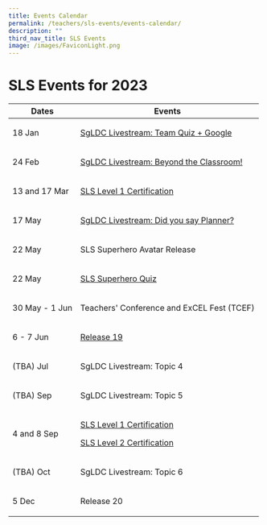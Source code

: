 ```yaml
---
title: Events Calendar
permalink: /teachers/sls-events/events-calendar/
description: ""
third_nav_title: SLS Events
image: /images/FaviconLight.png
---
```

<h1>SLS Events for 2023</h1>
<table>
<thead>
<tr>
<th>Dates</th>
<th>Events</th>
</tr>
</thead>
<tbody>
<tr>
<!--1st column-->
<td>
<p>18 Jan</p>
</td>
<!--2nd column-->
<td>
<p><a target="_blank" href="https://youtu.be/xtB_uT1WhVw?list=PLQxzGTcC-xNUWDHiwCmHgBGMSnuKtoEiT">SgLDC Livestream: Team Quiz + Google</a></p>
</td>
</tr>                    
<tr>
<!--1st column-->
<td>
<p>24 Feb</p>
</td>
<!--2nd column-->
<td>
<p><a target="_blank" href="https://youtu.be/p94xDFNcXWw?list=PLQxzGTcC-xNUWDHiwCmHgBGMSnuKtoEiT">SgLDC Livestream: Beyond the Classroom!</a></p>
</td>
</tr>
<tr>
<!--1st column-->
<td>
<p>13 and 17 Mar</p>
</td>
<!--2nd column-->
<td>
<p><a target="_blank" href="https://go.gov.sg/sls-level1-course">SLS Level 1 Certification</a></p>
</td>
</tr>
<tr>
<!--1st column-->
<td>
<p>17 May</p>
</td>
<!--2nd column-->
<td>
<p><a target="_blank" href="https://youtu.be/IegVQiyoaR8">SgLDC Livestream: Did you say Planner?</a></p>
</td>
</tr>
<tr>
<!--1st column-->
<td>
<p>22 May</p>
</td>
<!--2nd column-->
<td>
<p>SLS Superhero Avatar Release</p>
</td>
</tr>          
<tr>
<!--1st column-->
<td>
<p>22 May</p>
</td>
<!--2nd column-->
<td>
<p><a target="_blank" href="/teachers/sls-superhero-quiz/index/">SLS Superhero Quiz</a></p>
</td>
</tr>
<tr>
<!--1st column-->
<td>
<p>30 May - 1 Jun</p>
</td>
<!--2nd column-->
<td>
<p>Teachers' Conference and ExCEL Fest (TCEF)</p>
</td>
</tr>
<tr>
<!--1st column-->
<td>
<p>6 - 7 Jun</p>
</td>
<!--2nd column-->
<td>
<p><a target="_blank" href="/latest-news/changelog/7-jun-2023/">Release 19</a></p>
</td>
</tr>              
<tr>
<!--1st column-->
<td>
<p>(TBA) Jul</p>
</td>
<!--2nd column-->
<td>
<p>SgLDC Livestream: Topic 4</p>
</td>
</tr>          
<tr>
<!--1st column-->
<td>
<p>(TBA) Sep</p>
</td>
<!--2nd column-->
<td>
<p>SgLDC Livestream: Topic 5</p>
</td>
</tr>
<tr>
<!--1st column-->
<td>
<p>4 and 8 Sep</p>
</td>
<!--2nd column-->
<td>
<p><a target="_blank" href="https://go.gov.sg/sls-level1-course">SLS Level 1 Certification</a></p>
<p><a target="_blank" href="https://go.gov.sg/sls-level2-course-organise">SLS Level 2 Certification</a></p>
</td>
</tr>                    
<tr>
<!--1st column-->
<td>
<p>(TBA) Oct</p>
</td>
<!--2nd column-->
<td>
<p>SgLDC Livestream: Topic 6</p>
</td>
</tr>          
<tr>
<!--1st column-->
<td>
<p>5 Dec</p>
</td>
<!--2nd column-->
<td>
<p>Release 20</p>
</td>
</tr>
</tbody>
</table>